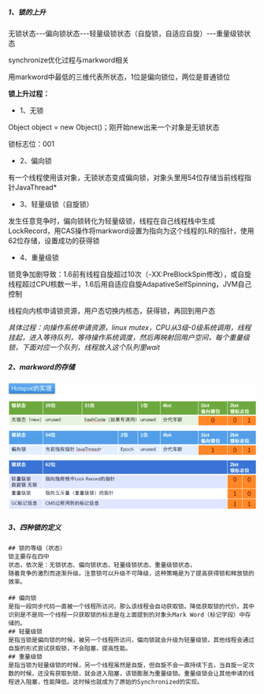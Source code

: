##### 1、锁的上升

无锁状态---偏向锁状态---轻量级锁状态（自旋锁，自适应自旋）---重量级锁状态

synchronize优化过程与markword相关

用markword中最低的三维代表所状态，1位是偏向锁位，两位是普通锁位

**锁上升过程：**

* 1、无锁

Object object = new Object()；刚开始new出来一个对象是无锁状态

锁标志位：001

* 2、偏向锁

有一个线程使用该对象，无锁状态变成偏向锁，对象头里用54位存储当前线程指针JavaThread*

* 3、轻量级锁（自旋锁）

发生任意竞争时，偏向锁转化为轻量级锁，线程在自己线程栈中生成LockRecord，用CAS操作将markword设置为指向为这个线程的LR的指针，使用62位存储，设置成功的获得锁

* 4、重量级锁

锁竞争加剧导致：1.6前有线程自旋超过10次（-XX:PreBlockSpin修改），或自旋线程超过CPU核数一半，1.6后用自适应自旋AdapativeSelfSpinning，JVM自己控制

线程向内核申请锁资源，用户态切换内核态，获得锁，再回到用户态

*具体过程：向操作系统申请资源，linux mutex，CPU从3级-0级系统调用，线程挂起，进入等待队列，等待操作系统调度，然后再映射回用户空间，每个重量级锁，下面对应一个队列，线程放入这个队列里wait*



##### 2、markword的存储

<img src="../resource/synchronize的锁升级hotspot实现.png" style="zoom:80%;" />

##### 3、四种锁的定义

```shell
## 锁的等级（状态）
锁主要存在四中
状态，依次是：无锁状态、偏向锁状态、轻量级锁状态、重量级锁状态，
随着竞争的激烈而逐渐升级。注意锁可以升级不可降级，这种策略是为了提高获得锁和释放锁的效率。

## 偏向锁
是指一段同步代码一直被一个线程所访问，那么该线程会自动获取锁。降低获取锁的代价。其中识别是不是同一个线程一只获取锁的标志是在上面提到的对象头Mark Word（标记字段）中存储的。
## 轻量级锁
是指当锁是偏向锁的时候，被另一个线程所访问，偏向锁就会升级为轻量级锁，其他线程会通过自旋的形式尝试获取锁，不会阻塞，提高性能。
## 重量级锁
是指当锁为轻量级锁的时候，另一个线程虽然是自旋，但自旋不会一直持续下去，当自旋一定次数的时候，还没有获取到锁，就会进入阻塞，该锁膨胀为重量级锁。重量级锁会让其他申请的线程进入阻塞，性能降低。这时候也就成为了原始的Synchronized的实现。
```

